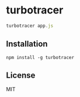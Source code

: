 # turbotracer

```js
turbotracer app.js
```

## Installation
```
npm install -g turbotracer
```
## License

MIT
